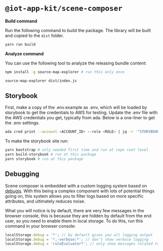 # `@iot-app-kit/scene-composer`

**Build command**

Run the following command to build the package.
The library will be built and copied to the `dist` folder.

```bash
yarn run build
```

**Analyze command**

You can use the following tool to analyze the releasing bundle content:

```bash
npm install -g source-map-explorer # run this only once

source-map-explorer dist/index.js
```

## Storybook

First, make a copy of the .env.example as .env, which will be loaded by
storybook to get the credentials to AWS for testing. Update the .env file with
the AWS credentials you get, typically from ada. Below is a one-liner to get
the .env settings.

```bash
ada cred print --account <ACCOUNT_ID> --role <ROLE> | jq -r '"STORYBOOK_ACCESS_KEY_ID=" + .AccessKeyId, "STORYBOOK_SECRET_ACCESS_KEY=" + .SecretAccessKey, "STORYBOOK_SESSION_TOKEN=" + .SessionToken'
```

To make the storybook site run:

```bash
yarn bootstrap # only needed first time and run at repo root level
yarn build-storybook # run at this package
yarn storybook # run at this package
```

## Debugging
Scene composer is embedded with a custom logging system based on [debugjs](https://www.npmjs.com/package/debug). With this being a complex component with lots of potential things going on, this system allows you to filter logs based on more specific attributes, and ultimately reduces noise.

What you will notice is by default, there are very few messages in the browser console, this is because they are hidden by default from the end user, so you need to enable them in local storage. To do this, run this command in your browser console:

```javascript
localStorage.debug = '*'; // by default gives you all logging output
localStorage.debug = '*,-verbose:*'; // don't show verbose logging
localStorage.debug = 'ruleEvaluator*'; // only show messages related to the ruleEvaluator component
```
